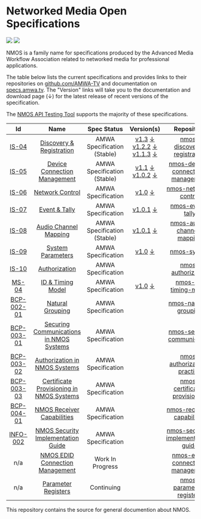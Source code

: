 # Networked Media Open Specifications

<a href="https://github.com/AMWA-TV/nmos/actions?query=workflow%3ALint"><img src="https://github.com/AMWA-TV/nmos/workflows/Lint/badge.svg"/></a> 
<a href="https://github.com/AMWA-TV/nmos/actions?query=workflow%3ARender"><img src="https://github.com/AMWA-TV/nmos/workflows/Render/badge.svg"/></a> 

<!-- INTRO-START -->

NMOS is a family name for specifications produced by the Advanced Media Workflow Association related to networked media for professional applications.

The table below lists the current specifications and provides links to their repositories on [github.com/AMWA-TV](https://github.com/AMWA-TV/) and documentation on [specs.amwa.tv](https://specs.amwa.tv). The "Version" links will take you to the documentation and download page (↓) for the latest release of recent versions of the specification.

The [NMOS API Testing Tool](https://specs.amwa.tv/nmos-testing) supports the majority of these specifications.

Id | Name  | Spec Status | Version(s) | Repository
:--:|:---:|:---:|:---:|:--:
[IS-04](https://specs.amwa.tv/is-04) | [Discovery & Registration](https://specs.amwa.tv/is-04) | AMWA Specification (Stable) | [v1.3](https://specs.amwa.tv/is-04/v1.3/) [↓](https://github.com/AMWA-TV/nmos-discovery-registration/releases/tag/v1.3)<br/>[v1.2.2](https://specs.amwa.tv/is-04/v1.2.2/) [↓](https://github.com/AMWA-TV/nmos-discovery-registration/releases/tag/v1.2.2)<br/>[v1.1.3](https://specs.amwa.tv/is-04/v1.1.3/) [↓](https://github.com/AMWA-TV/nmos-discovery-registration/releases/tag/v1.1.3) |[nmos-discovery-registration](https://github.com/AMWA-TV/nmos-discovery-registration)
[IS-05](https://specs.amwa.tv/is-05) | [Device Connection Management](https://specs.amwa.tv/is-05) | AMWA Specification (Stable) | [v1.1](https://specs.amwa.tv/is-05/v1.1/) [↓](https://github.com/AMWA-TV/nmos-device-connection-management/releases/tag/v1.1)<br/>[v1.0.2](https://specs.amwa.tv/is-05/v1.0.2/) [↓](https://github.com/AMWA-TV/nmos-device-connection-management/releases/tag/v1.0.2) |[nmos-device-connection-management](https://github.com/AMWA-TV/nmos-device-connection-management)
[IS-06](https://specs.amwa.tv/is-06) | [Network Control](https://specs.amwa.tv/is-06) | AMWA Specification | [v1.0](https://specs.amwa.tv/is-06/v1.0/) [↓](https://github.com/AMWA-TV/nmos-network-control/releases/tag/v1.0)| [nmos-network-control](https://github.com/AMWA-TV/nmos-network-control)
[IS-07](https://specs.amwa.tv/is-07) | [Event & Tally](https://specs.amwa.tv/is-07) | AMWA Specification | [v1.0.1](https://specs.amwa.tv/is-07/v1.0.1/) [↓](https://github.com/AMWA-TV/nmos-event-tally/releases/tag/v1.0.1)| [nmos-event-tally](https://github.com/AMWA-TV/nmos-event-tally)
[IS-08](https://specs.amwa.tv/is-08/) | [Audio Channel Mapping](https://specs.amwa.tv/is-08/) | AMWA Specification (Stable) | [v1.0.1](https://specs.amwa.tv/is-08/v1.0.1/) [↓](https://github.com/AMWA-TV/nmos-audio-channel-mapping/releases/tag/v1.0.1) | [nmos-audio-channel-mapping](https://github.com/AMWA-TV/nmos-audio-channel-mapping)
[IS-09](https://specs.amwa.tv/is-09) | [System Parameters](https://specs.amwa.tv/is-09) | AMWA Specification | [v1.0](https://specs.amwa.tv/is-09/v1.0) [↓](https://github.com/AMWA-TV/nmos-system/releases/tag/v1.0) | [nmos-system](https://github.com/AMWA-TV/nmos-system)
[IS-10](https://specs.amwa.tv/is-10) | [Authorization](https://specs.amwa.tv/is-10) | AMWA Specification | | [nmos-authorization](https://github.com/AMWA-TV/nmos-authorization)
[MS-04](https://specs.amwa.tv/ms-04/) | [ID & Timing Model](https://specs.amwa.tv/ms-04/) | AMWA Specification | [v1.0](https://specs.amwa.tv/ms-04/v1.0) [↓](https://github.com/AMWA-TV/nmos-id-timing-model/releases/tag/v1.0) | [nmos-id-timing-model](https://github.com/AMWA-TV/nmos-id-timing-model)
[BCP-002-01](https://specs.amwa.tv/bcp-002-01) | [Natural Grouping](https://specs.amwa.tv/bcp-002-01) | AMWA Specification | | [nmos-natural-grouping](https://github.com/AMWA-TV/nmos-natural-grouping)
[BCP-003-01](https://specs.amwa.tv/bcp-003-01) | [Securing Communications in NMOS Systems](https://specs.amwa.tv/bcp-003-01) | AMWA Specification | | [nmos-secure-communication](https://github.com/AMWA-TV/nmos-secure-communication)
[BCP-003-02](https://specs.amwa.tv/bcp-003-02) | [Authorization in NMOS Systems](https://specs.amwa.tv/bcp-003-02) | AMWA Specification | | [nmos-authorization-practice](https://github.com/AMWA-TV/nmos-authorization-practice)
[BCP-003-03](https://specs.amwa.tv/bcp-003-03) | [Certificate Provisioning in NMOS Systems](https://specs.amwa.tv/bcp-003-03) | AMWA Specification | | [nmos-certificate-provisioning](https://github.com/AMWA-TV/nmos-certificate-provisioning)
[BCP-004-01](https://specs.amwa.tv/bcp-004-01) | [NMOS Receiver Capabilities](https://specs.amwa.tv/bcp-004-01) | AMWA Specification | | [nmos-receiver-capabilities](https://github.com/AMWA-TV/nmos-receiver-capabilities)
[INFO-002](https://specs.amwa.tv/info-002) | [NMOS Security Implementation Guide](https://specs.amwa.tv/info-002) | AMWA Specification | | [nmos-security-implementation-guide](https://github.com/AMWA-TV/nmos-security-implementation-guide)
n/a | [NMOS EDID Connection Management](https://specs.amwa.tv/nmos-edid-connection-management/) | Work In Progress  | | [nmos-edid-connection-management](https://github.com/AMWA-TV/nmos-edid-connection-management)
n/a | [Parameter Registers](https://specs.amwa.tv/nmos-parameter-registers/) | Continuing  | | [nmos-parameter-registers](https://github.com/AMWA-TV/nmos-parameter-registers)

<!-- INTRO-END -->

This repository contains the source for general documention about NMOS.
